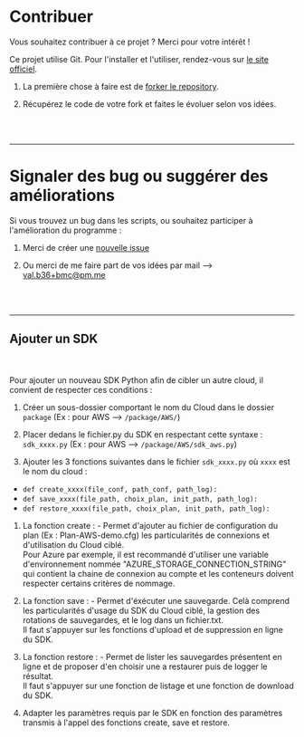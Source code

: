 # Contribuer

Vous souhaitez contribuer à ce projet ? Merci pour votre intérêt ! 

Ce projet utilise Git. Pour l'installer et l'utiliser, rendez-vous sur [le site officiel](https://git-scm.com). 

1. La première chose à faire est de [forker le repository](https://help.github.com/articles/fork-a-repo/).

2. Récupérez le code de votre fork et faites le évoluer selon vos idées.
<br />
<br />

----------------------
# Signaler des bug ou suggérer des améliorations

Si vous trouvez un bug dans les scripts, ou souhaitez participer à l'amélioration du programme : 

1. Merci de créer une [nouvelle issue](https://github.com/Val-Bch/backup-multi-cloud/issues/new/choose) 

2. Ou merci de me faire part de vos idées par mail --> [val.b36+bmc@pm.me](mailto:val.b36+bmc@pm.me)
<br />
<br />

----------------------
##  Ajouter un SDK
<br/>
<br/>
Pour ajouter un nouveau SDK Python afin de cibler un autre cloud, il convient de respecter ces conditions : 

1. Créer un sous-dossier comportant le nom du Cloud dans le dossier ```package``` (Ex : pour AWS --> ```/package/AWS/```)

2. Placer dedans le fichier.py du SDK en respectant cette syntaxe : ```sdk_xxxx.py``` (Ex : pour AWS --> ```/package/AWS/sdk_aws.py```)

3. Ajouter les 3 fonctions suivantes dans le fichier ```sdk_xxxx.py``` où ```xxxx``` est le nom du cloud : 
  - ```def create_xxxx(file_conf, path_conf, path_log):```
  - ```def save_xxxx(file_path, choix_plan, init_path, path_log):```
  - ```def restore_xxxx(file_path, choix_plan, init_path, path_log):```

  1. La fonction create : 
    - Permet d'ajouter au fichier de configuration du plan (Ex : Plan-AWS-demo.cfg) les particularités de connexions et d'utilisation du Cloud ciblé.  
      Pour Azure par exemple, il est recommandé d'utiliser une variable d'environnement nommée "AZURE_STORAGE_CONNECTION_STRING" qui contient la chaine de connexion au compte et les conteneurs doivent respecter certains critères de nommage.
      
  2. La fonction save : 
    - Permet d'éxécuter une sauvegarde. Celà comprend les particularités d'usage du SDK du Cloud ciblé, la gestion des rotations de sauvegardes, et le log dans un fichier.txt.  
    Il faut s'appuyer sur les fonctions d'upload et de suppression en ligne du SDK.

  3. La fonction restore : 
    - Permet de lister les sauvegardes présentent en ligne et de proposer d'en choisir une a restaurer puis de logger le résultat.  
    Il faut s'appuyer sur une fonction de listage et une fonction de download du SDK.

4. Adapter les paramètres requis par le SDK en fonction des paramètres transmis à l'appel des fonctions create, save et restore.
